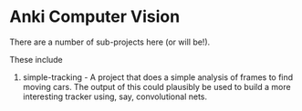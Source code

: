 # Anki Computer Vision

There are a number of sub-projects here (or will be!).

These include

1. simple-tracking - A project that does a simple analysis of frames to find moving cars. The output of this could plausibly be used to build a more interesting tracker using, say, convolutional nets.

